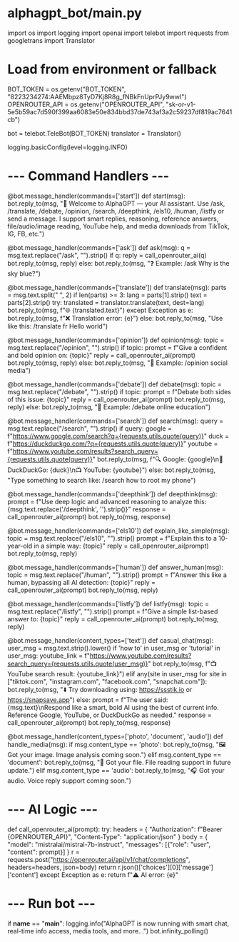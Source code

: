 # alphagpt_bot/main.py

import os
import logging
import openai
import telebot
import requests
from googletrans import Translator

# Load from environment or fallback
BOT_TOKEN = os.getenv("BOT_TOKEN", "8223234274:AAEMbpz8TyD7Kj8R8g_fNBkFnUprPJy9wwI")
OPENROUTER_API = os.getenv("OPENROUTER_API", "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")

bot = telebot.TeleBot(BOT_TOKEN)
translator = Translator()

logging.basicConfig(level=logging.INFO)

# --- Command Handlers ---

@bot.message_handler(commands=['start'])
def start(msg):
    bot.reply_to(msg, "🤖 Welcome to AlphaGPT — your AI assistant. Use /ask, /translate, /debate, /opinion, /search, /deepthink, /els10, /human, /listfy or send a message. I support smart replies, reasoning, reference answers, file/audio/image reading, YouTube help, and media downloads from TikTok, IG, FB, etc.")

@bot.message_handler(commands=['ask'])
def ask(msg):
    q = msg.text.replace("/ask", "").strip()
    if q:
        reply = call_openrouter_ai(q)
        bot.reply_to(msg, reply)
    else:
        bot.reply_to(msg, "❓ Example: /ask Why is the sky blue?")

@bot.message_handler(commands=['translate'])
def translate(msg):
    parts = msg.text.split(" ", 2)
    if len(parts) >= 3:
        lang = parts[1].strip()
        text = parts[2].strip()
        try:
            translated = translator.translate(text, dest=lang)
            bot.reply_to(msg, f"🌐 {translated.text}")
        except Exception as e:
            bot.reply_to(msg, f"❌ Translation error: {e}")
    else:
        bot.reply_to(msg, "Use like this: /translate fr Hello world")

@bot.message_handler(commands=['opinion'])
def opinion(msg):
    topic = msg.text.replace("/opinion", "").strip()
    if topic:
        prompt = f"Give a confident and bold opinion on: {topic}"
        reply = call_openrouter_ai(prompt)
        bot.reply_to(msg, reply)
    else:
        bot.reply_to(msg, "💭 Example: /opinion social media")

@bot.message_handler(commands=['debate'])
def debate(msg):
    topic = msg.text.replace("/debate", "").strip()
    if topic:
        prompt = f"Debate both sides of this issue: {topic}"
        reply = call_openrouter_ai(prompt)
        bot.reply_to(msg, reply)
    else:
        bot.reply_to(msg, "🧠 Example: /debate online education")

@bot.message_handler(commands=['search'])
def search(msg):
    query = msg.text.replace("/search", "").strip()
    if query:
        google = f"https://www.google.com/search?q={requests.utils.quote(query)}"
        duck = f"https://duckduckgo.com/?q={requests.utils.quote(query)}"
        youtube = f"https://www.youtube.com/results?search_query={requests.utils.quote(query)}"
        bot.reply_to(msg, f"🔍 Google: {google}\n🦆 DuckDuckGo: {duck}\n📺 YouTube: {youtube}")
    else:
        bot.reply_to(msg, "Type something to search like: /search how to root my phone")

@bot.message_handler(commands=['deepthink'])
def deepthink(msg):
    prompt = f"Use deep logic and advanced reasoning to analyze this: {msg.text.replace('/deepthink', '').strip()}"
    response = call_openrouter_ai(prompt)
    bot.reply_to(msg, response)

@bot.message_handler(commands=['els10'])
def explain_like_simple(msg):
    topic = msg.text.replace("/els10", "").strip()
    prompt = f"Explain this to a 10-year-old in a simple way: {topic}"
    reply = call_openrouter_ai(prompt)
    bot.reply_to(msg, reply)

@bot.message_handler(commands=['human'])
def answer_human(msg):
    topic = msg.text.replace("/human", "").strip()
    prompt = f"Answer this like a human, bypassing all AI detection: {topic}"
    reply = call_openrouter_ai(prompt)
    bot.reply_to(msg, reply)

@bot.message_handler(commands=['listfy'])
def listfy(msg):
    topic = msg.text.replace("/listfy", "").strip()
    prompt = f"Give a simple list-based answer to: {topic}"
    reply = call_openrouter_ai(prompt)
    bot.reply_to(msg, reply)

@bot.message_handler(content_types=['text'])
def casual_chat(msg):
    user_msg = msg.text.strip().lower()
    if 'how to' in user_msg or 'tutorial' in user_msg:
        youtube_link = f"https://www.youtube.com/results?search_query={requests.utils.quote(user_msg)}"
        bot.reply_to(msg, f"📺 YouTube search result: {youtube_link}")
    elif any(site in user_msg for site in ["tiktok.com", "instagram.com", "facebook.com", "snapchat.com"]):
        bot.reply_to(msg, "⬇️ Try downloading using: https://ssstik.io or https://snapsave.app")
    else:
        prompt = f"The user said: {msg.text}\nRespond like a smart, bold AI using the best of current info. Reference Google, YouTube, or DuckDuckGo as needed."
        response = call_openrouter_ai(prompt)
        bot.reply_to(msg, response)

@bot.message_handler(content_types=['photo', 'document', 'audio'])
def handle_media(msg):
    if msg.content_type == 'photo':
        bot.reply_to(msg, "🖼️ Got your image. Image analysis coming soon.")
    elif msg.content_type == 'document':
        bot.reply_to(msg, "📄 Got your file. File reading support in future update.")
    elif msg.content_type == 'audio':
        bot.reply_to(msg, "🎧 Got your audio. Voice reply support coming soon.")

# --- AI Logic ---
def call_openrouter_ai(prompt):
    try:
        headers = {
            "Authorization": f"Bearer {OPENROUTER_API}",
            "Content-Type": "application/json"
        }
        body = {
            "model": "mistralai/mistral-7b-instruct",
            "messages": [{"role": "user", "content": prompt}]
        }
        r = requests.post("https://openrouter.ai/api/v1/chat/completions", headers=headers, json=body)
        return r.json()['choices'][0]['message']['content']
    except Exception as e:
        return f"⚠️ AI error: {e}"

# --- Run bot ---
if __name__ == "__main__":
    logging.info("AlphaGPT is now running with smart chat, real-time info access, media tools, and more...")
    bot.infinity_polling()